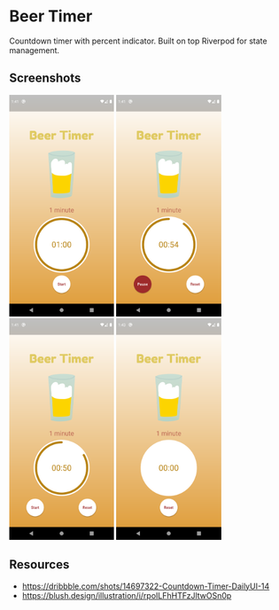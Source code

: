 # Beer Timer

Countdown timer with percent indicator. Built on top Riverpod for state management.

## Screenshots
<!-- 
![Initial](./screenshots/initial.png)

![In Progress](./screenshots/inprogress.png)

![Pause](./screenshots/pause.png)

![Finished](./screenshots/finished.png) -->

<img height="400" src="./screenshots/initial.png">

<img height="400" src="./screenshots/inprogress.png">

<img height="400" src="./screenshots/pause.png">

<img height="400" src="./screenshots/finished.png">

## Resources

- https://dribbble.com/shots/14697322-Countdown-Timer-DailyUI-14
- https://blush.design/illustration/i/rpoILFhHTFzJltwOSn0p